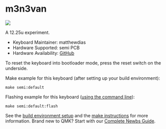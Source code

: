 # m3n3van

![](https://raw.githubusercontent.com/matthewdias/semi/db7e48aa2074768660593183c1c07182bf7f0823/Images/bottom.svg)

A 12.25u experiment.

-   Keyboard Maintainer: matthewdias
-   Hardware Supported: semi PCB
-   Hardware Availability: [GitHub](https://github.com/matthewdias/semi)

To reset the keyboard into bootloader mode, press the reset switch on the underside.

Make example for this keyboard (after setting up your build environment):

    make semi:default

Flashing example for this keyboard ([using the command line](https://docs.qmk.fm/#/newbs_flashing?id=flash-your-keyboard-from-the-command-line)):

    make semi:default:flash

See the [build environment setup](https://docs.qmk.fm/#/getting_started_build_tools) and the [make instructions](https://docs.qmk.fm/#/getting_started_make_guide) for more information. Brand new to QMK? Start with our [Complete Newbs Guide](https://docs.qmk.fm/#/newbs).
